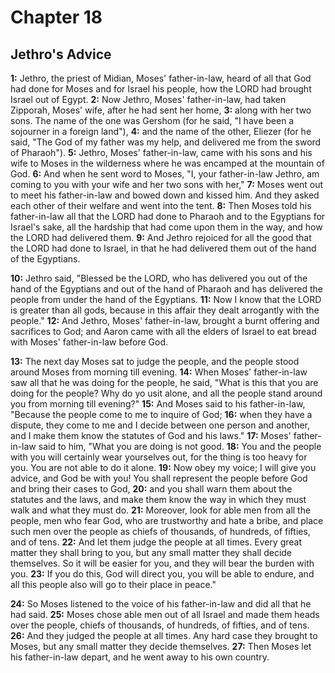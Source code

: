 # Chapter 18

## Jethro's Advice

**1:** Jethro, the priest of Midian, Moses' father-in-law, heard of all that God had done for Moses and for Israel his people, how the LORD had brought Israel out of Egypt.
**2:** Now Jethro, Moses' father-in-law, had taken Zipporah, Moses' wife, after he had sent her home,
**3:** along with her two sons. The name of the one was Gershom (for he said, "I have been a sojourner in a foreign land"),
**4:** and the name of the other, Eliezer (for he said, "The God of my father was my help, and delivered me from the sword of Pharaoh").
**5:** Jethro, Moses' father-in-law, came with his sons and his wife to Moses in the wilderness where he was encamped at the mountain of God.
**6:** And when he sent word to Moses, "I, your father-in-law Jethro, am coming to you with your wife and her two sons with her,"
**7:** Moses went out to meet his father-in-law and bowed down and kissed him. And they asked each other of their welfare and went into the tent.
**8:** Then Moses told his father-in-law all that the LORD had done to Pharaoh and to the Egyptians for Israel's sake, all the hardship that had come upon them in the way, and how the LORD had delivered them.
**9:** And Jethro rejoiced for all the good that the LORD had done to Israel, in that he had delivered them out of the hand of the Egyptians.

**10:** Jethro said, "Blessed be the LORD, who has delivered you out of the hand of the Egyptians and out of the hand of Pharaoh and has delivered the people from under the hand of the Egyptians.
**11:** Now I know that the LORD is greater than all gods, because in this affair they dealt arrogantly with the people."
**12:** And Jethro, Moses' father-in-law, brought a burnt offering and sacrifices to God; and Aaron came with all the elders of Israel to eat bread with Moses' father-in-law before God.

**13:** The next day Moses sat to judge the people, and the people stood around Moses from morning till evening.
**14:** When Moses' father-in-law saw all that he was doing for the people, he said, "What is this that you are doing for the people? Why do yo usit alone, and all the people stand around you from morning till evening?"
**15:** And Moses said to his father-in-law, "Because the people come to me to inquire of God;
**16:** when they have a dispute, they come to me and I decide between one person and another, and I make them know the statutes of God and his laws."
**17:** Moses' father-in-law said to him, "What you are doing is not good.
**18:** You and the people with you will certainly wear yourselves out, for the thing is too heavy for you. You are not able to do it alone.
**19:** Now obey my voice; I will give you advice, and God be with you! You shall represent the people before God and bring their cases to God,
**20:** and you shall warn them about the statutes and the laws, and make them know the way in which they must walk and what they must do.
**21:** Moreover, look for able men from all the people, men who fear God, who are trustworthy and hate a bribe, and place such men over the people as chiefs of thousands, of hundreds, of fifties, and of tens.
**22:** And let them judge the people at all times. Every great matter they shall bring to you, but any small matter they shall decide themselves. So it will be easier for you, and they will bear the burden with you.
**23:** If you do this, God will direct you, you will be able to endure, and all this people also will go to their place in peace."

**24:** So Moses listened to the voice of his father-in-law and did all that he had said.
**25:** Moses chose able men out of all Israel and made them heads over the people, chiefs of thousands, of hundreds, of fifties, and of tens.
**26:** And they judged the people at all times. Any hard case they brought to Moses, but any small matter they decide themselves.
**27:** Then Moses let his father-in-law depart, and he went away to his own country.
